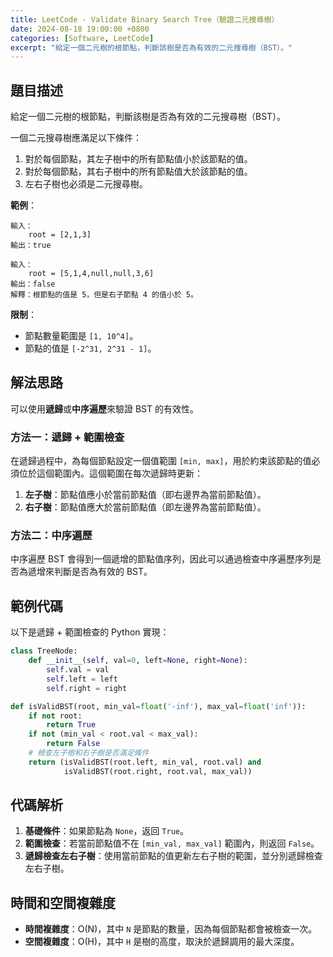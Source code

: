 ```yaml
---
title: LeetCode - Validate Binary Search Tree（驗證二元搜尋樹）
date: 2024-08-18 19:00:00 +0800
categories: [Software, LeetCode]
excerpt: "給定一個二元樹的根節點，判斷該樹是否為有效的二元搜尋樹（BST）。"
---
```


## 題目描述
給定一個二元樹的根節點，判斷該樹是否為有效的二元搜尋樹（BST）。

一個二元搜尋樹應滿足以下條件：
1. 對於每個節點，其左子樹中的所有節點值小於該節點的值。
2. 對於每個節點，其右子樹中的所有節點值大於該節點的值。
3. 左右子樹也必須是二元搜尋樹。

**範例**：

```
輸入：
    root = [2,1,3]
輸出：true

輸入：
    root = [5,1,4,null,null,3,6]
輸出：false
解釋：根節點的值是 5，但是右子節點 4 的值小於 5。
```

**限制**：
- 節點數量範圍是 `[1, 10^4]`。
- 節點的值是 `[-2^31, 2^31 - 1]`。

## 解法思路
可以使用**遞歸**或**中序遍歷**來驗證 BST 的有效性。

### 方法一：遞歸 + 範圍檢查
在遞歸過程中，為每個節點設定一個值範圍 `[min, max]`，用於約束該節點的值必須位於這個範圍內。這個範圍在每次遞歸時更新：
1. **左子樹**：節點值應小於當前節點值（即右邊界為當前節點值）。
2. **右子樹**：節點值應大於當前節點值（即左邊界為當前節點值）。

### 方法二：中序遍歷
中序遍歷 BST 會得到一個遞增的節點值序列，因此可以通過檢查中序遍歷序列是否為遞增來判斷是否為有效的 BST。

## 範例代碼

以下是遞歸 + 範圍檢查的 Python 實現：

```python
class TreeNode:
    def __init__(self, val=0, left=None, right=None):
        self.val = val
        self.left = left
        self.right = right

def isValidBST(root, min_val=float('-inf'), max_val=float('inf')):
    if not root:
        return True
    if not (min_val < root.val < max_val):
        return False
    # 檢查左子樹和右子樹是否滿足條件
    return (isValidBST(root.left, min_val, root.val) and 
            isValidBST(root.right, root.val, max_val))
```

## 代碼解析
1. **基礎條件**：如果節點為 `None`，返回 `True`。
2. **範圍檢查**：若當前節點值不在 `[min_val, max_val]` 範圍內，則返回 `False`。
3. **遞歸檢查左右子樹**：使用當前節點的值更新左右子樹的範圍，並分別遞歸檢查左右子樹。

## 時間和空間複雜度
- **時間複雜度**：O(N)，其中 `N` 是節點的數量，因為每個節點都會被檢查一次。
- **空間複雜度**：O(H)，其中 `H` 是樹的高度，取決於遞歸調用的最大深度。
